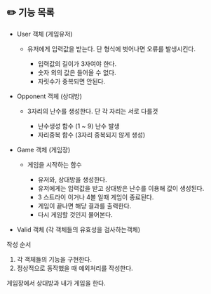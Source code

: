 ## ✏️ 기능 목록

- User 객체 (게임유저)

    - 유저에게 입력값을 받는다. 단 형식에 벗어나면 오류를 발생시킨다.
    
        - 입력값의 길이가 3자여야 한다.
        - 숫자 외의 값은 들어올 수 없다.
        - 자릿수가 중복되면 안된다.

  
- Opponent 객체 (상대방)

    - 3자리의 난수를 생성한다. 단 각 자리는 서로 다를것

        - 난수생성 함수 (1 ~ 9) 난수 발생
        - 자리중복 함수 (3자리 중복되지 않게 생성)


- Game 객체 (게임장)

    - 게임을 시작하는 함수
    
        - 유저와, 상대방을 생성한다.
        - 유저에게는 입력값을 받고 상대방은 난수를 이용해 값이 생성된다.
        - 3 스트라이 이거나 4볼 일때 게임이 종료된다.
        - 게임이 끝나면 해당 결과를 출력한다.
        - 다시 게임할 것인지 물어본다.

- Valid 객체 (각 객체들의 유효성을 검사하는객체)


작성 순서
1. 각 객체들의 기능을 구현한다.
2. 정상적으로 동작했을 때 예외처리를 작성한다.


게임장에서 상대방과 내가 게임을 한다.